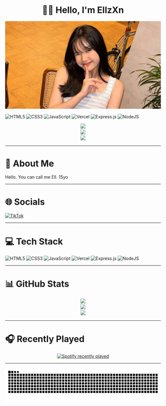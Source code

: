 <div align="center">
<h1>👋🏻 Hello, I'm EllzXn</h1>
</div>

![myIstri](img/ribka.jpg)

![HTML5](https://img.shields.io/badge/html5-%23E34F26.svg?style=for-the-badge&logo=html5&logoColor=white) ![CSS3](https://img.shields.io/badge/css3-%231572B6.svg?style=for-the-badge&logo=css3&logoColor=white) ![JavaScript](https://img.shields.io/badge/javascript-%23323330.svg?style=for-the-badge&logo=javascript&logoColor=%23F7DF1E) ![Vercel](https://img.shields.io/badge/vercel-%23000000.svg?style=for-the-badge&logo=vercel&logoColor=white) ![Express.js](https://img.shields.io/badge/express.js-%23404d59.svg?style=for-the-badge&logo=express&logoColor=%2361DAFB) ![NodeJS](https://img.shields.io/badge/node.js-6DA55F?style=for-the-badge&logo=node.js&logoColor=white)

<div align="center">
<img src="https://github-readme-stats.vercel.app/api?username=EllzXn&theme=dark&hide_border=false&include_all_commits=true&count_private=true"/>
</div>
<div align="center">
<img src="https://nirzak-streak-stats.vercel.app/?user=EllzXn&theme=dark&hide_border=false"/>
</div>
<div align="center">
<img src="https://github-readme-stats.vercel.app/api/top-langs/?username=EllzXn&theme=dark&hide_border=false&include_all_commits=true&count_private=true&layout=compact"/>
</div>

---

# 💫 About Me
Hello. You can call me Ell. 15yo

---

# 🌐 Socials
[![TikTok](https://img.shields.io/badge/TikTok-%23000000.svg?logo=TikTok&logoColor=white)](https://tiktok.com/@ell_zxn)

--- 

# 💻 Tech Stack
![HTML5](https://img.shields.io/badge/html5-%23E34F26.svg?style=for-the-badge&logo=html5&logoColor=white) ![CSS3](https://img.shields.io/badge/css3-%231572B6.svg?style=for-the-badge&logo=css3&logoColor=white) ![JavaScript](https://img.shields.io/badge/javascript-%23323330.svg?style=for-the-badge&logo=javascript&logoColor=%23F7DF1E) ![Vercel](https://img.shields.io/badge/vercel-%23000000.svg?style=for-the-badge&logo=vercel&logoColor=white) ![Express.js](https://img.shields.io/badge/express.js-%23404d59.svg?style=for-the-badge&logo=express&logoColor=%2361DAFB) ![NodeJS](https://img.shields.io/badge/node.js-6DA55F?style=for-the-badge&logo=node.js&logoColor=white)

---

# 📊 GitHub Stats
<div align="center">
<img src="https://github-readme-stats.vercel.app/api?username=EllzXn&theme=dark&hide_border=false&include_all_commits=true&count_private=true"/>
</div>
<div align="center">
<img src="https://nirzak-streak-stats.vercel.app/?user=EllzXn&theme=dark&hide_border=false"/>
</div>
<div align="center">
<img src="https://github-readme-stats.vercel.app/api/top-langs/?username=EllzXn&theme=dark&hide_border=false&include_all_commits=true&count_private=true&layout=compact"/>
</div>

---

<!-- Proudly created with GPRM ( https://gprm.itsvg.in ) -->

# 🎧 Recently Played
<div align="center">
  <a href="https://open.spotify.com/user/31uf7wzaea27553yo2fnfdddowfq">
    <img src="https://spotify-recently-played-readme.vercel.app/api?user=31uf7wzaea27553yo2fnfdddowfq&count=5&unique=false" alt="Spotify recently played"  />
  </a>
</div>

---

<img src="https://raw.githubusercontent.com/EllzXn/EllzXn/output/snake.svg" alt="Snake animation" />

